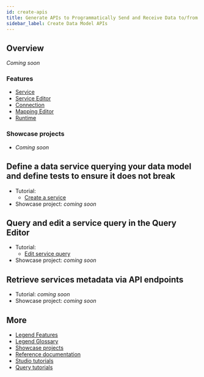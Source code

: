 ```yaml
---
id: create-apis
title: Generate APIs to Programmatically Send and Receive Data to/from Multiple Sources
sidebar_label: Create Data Model APIs
---
```


## Overview 

_Coming soon_

### Features
- [Service](../overview/legend-glossary.md/#service)
- [Service Editor](../overview/legend-glossary.md/#service-editor)
- [Connection](../overview/legend-glossary.md/#connection)
- [Mapping Editor](../overview/legend-glossary.md/#mapping-editor)
- [Runtime](../overview/legend-glossary.md/#runtime)

### Showcase projects
- _Coming soon_

## Define a data service querying your data model and define tests to ensure it does not break

- Tutorial:
    - [Create a service](../tutorials/services-service.md)
- Showcase project: _coming soon_

## Query and edit a service query in the Query Editor

- Tutorial:
    - [Edit service query](../tutorials/query-builder.md/#edit-a-service-query)
- Showcase project: _coming soon_

## Retrieve services metadata via API endpoints

- Tutorial: _coming soon_
- Showcase project: _coming soon_

## More
- [Legend Features](../overview/legend-features.md)
- [Legend Glossary](../overview/legend-glossary.md)
- [Showcase projects](../showcases/showcase-projects.md)
- [Reference documentation](../reference/legend-language.md)
- [Studio tutorials](../tutorials/studio-workspace.md)
- [Query tutorials](../tutorials/query-builder.md)




